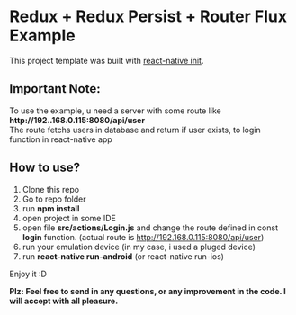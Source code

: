 # Redux + Redux Persist + Router Flux Example 

This project template was built with [react-native init](https://github.com/facebook/react-native).

## Important Note:
To use the example, u need a server with some route like **http://192..168.0.115:8080/api/user**  
The route fetchs users in database and return if user exists, to login function in react-native app  

## How to use?

1. Clone this repo
2. Go to repo folder
3. run **npm install**
4. open project in some IDE
5. open file **src/actions/Login.js** and change the route defined in const **login** function. (actual route is http://192.168.0.115:8080/api/user)
6. run your emulation device (in my case, i used a pluged device)
7. run **react-native run-android** (or react-native run-ios)

Enjoy it :D

**Plz: Feel free to send in any questions, or any improvement in the code. I will accept with all pleasure.**

